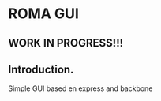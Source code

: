 ROMA GUI
=========

WORK IN PROGRESS!!!
-------------------

## Introduction.
  
  Simple GUI based en express and backbone

